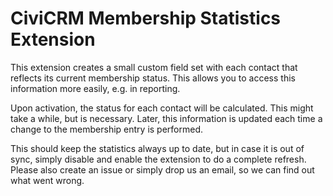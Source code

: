 # CiviCRM Membership Statistics Extension 

This extension creates a small custom field set with each contact that reflects its current membership status. This allows you to access this information more easily, e.g. in reporting.

Upon activation, the status for each contact will be calculated. This might take a while, but is necessary. Later, this information is updated each time a change to the membership entry is performed.

This should keep the statistics always up to date, but in case it is out of sync, simply disable and enable the extension to do a complete refresh. Please also create an issue or simply drop us an email, so we can find out what went wrong.
